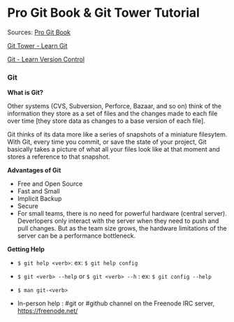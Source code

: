 
 # Pro Git Book & Git Tower Tutorial 

Sources:
 [Pro Git Book](https://git-scm.com/book/en/v2)

 [Git Tower - Learn Git](https://www.git-tower.com/learn/git/ebook/en/command-line/introduction)

 [Git - Learn Version Control](https://www.amazon.com/Git-step-step-Ultimate-beginners-ebook/dp/B0769JLP9C)
 
 
 ### Git 

 __What is Git?__

Other systems (CVS, Subversion, Perforce, Bazaar, and so on) think of the information they store as a set of files and the changes made to each file over time [they store data as changes to a base version of each file]. 

Git thinks of its data more like a series of snapshots of a miniature filesytem. With Git, every time you commit, or save the state of your project, Git basically takes a picture of what all your files look like at that moment and stores a reference to that snapshot. 

__Advantages of Git__
 
 * Free and Open Source
 * Fast and Small
 * Implicit Backup 
 * Secure 
 * For small teams, there is no need for powerful hardware (central server). Deverlopers only interact with the server when they need to push and pull changes. But as the team size grows, the hardware limitations of the server can be a performance bottleneck. 


 __Getting Help__

 * `$ git help <verb>`: ex: `$ git help config`

 * `$ git <verb> --help` or `$ git <verb> --h` : ex: `$ git config --help`
 
 * `$ man git-<verb>`

 * In-person help : #git or #github channel on the Freenode IRC server, https://freenode.net/

   


